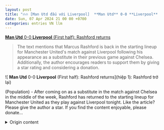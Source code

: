 ```yaml
---
layout: post
title: "🔥🔥 [Man Utd đấu với Liverpool]  **Man Utd** 0-0 **Liverpool** (First half): Rashford returns"
date: Sun, 07 Apr 2024 21 00 00 +0700
categories: entries VN llm
---
```

[ **Man Utd** 0-0 **Liverpool** (First half): Rashford returns](https://dantri.com.vn/the-thao/man-utd-0-0-liverpool-hiep-1-rashford-tro-lai-20240407211647287.htm)

> The text mentions that Marcus Rashford is back in the starting lineup for Manchester United's match against Liverpool following his appearance as a substitute in their previous game against Chelsea. Additionally, the author encourages readers to support them by giving a star rating and considering a donation.

![ **Man Utd** 0-0 **Liverpool** (First half): Rashford returns](hiệp 1): Rashford trở lại)

 (Population) - After coming on as a substitute in the match against Chelsea in the middle of the week, Rashford has returned to the starting lineup for Manchester United as they play against Liverpool tonight. Like the article? Please give the author a star. If you find the content enjoyable, please donate...

<details>
  <summary>Origin content</summary>
  ---
layout: post
title: "🔥🔥 [Man Utd đấu với Liverpool] <b>Man Utd</b> 0-0 <b>Liverpool</b> (hiệp 1): Rashford trở lại"
date: Sun, 07 Apr 2024 21:00:00 +0700
categories: entries VN
---
[<b>Man Utd</b> 0-0 <b>Liverpool</b> (hiệp 1): Rashford trở lại](https://dantri.com.vn/the-thao/man-utd-0-0-liverpool-hiep-1-rashford-tro-lai-20240407211647287.htm)

![<b>Man Utd</b> 0-0 <b>Liverpool</b> (hiệp 1): Rashford trở lại](https://cdnphoto.dantri.com.vn/MKrPNaDOuBxaFrEPQUihJnFw0DU=/zoom/1200_630/2024/04/07/live-crop-1712499306421.jpeg)

(Dân trí) - Sau khi chỉ vào sân từ ghế dự bị ở trận <b>đấu</b> gặp Chelsea vào giữa tuần, Rashford đã trở lại đội hình xuất phát của <b>Man Utd</b> khi thi <b>đấu với Liverpool</b> vào tối nay. Bài viết hay? Hãy tặng sao cho tác giả. Bạn đọc thấy nội dung hay hãy ấn tặng ...


</details>
